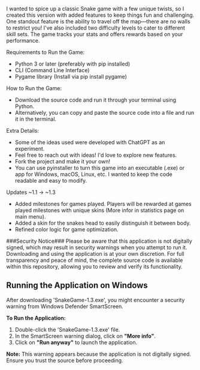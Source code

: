I wanted to spice up a classic Snake game with a few unique twists, so I created this version with added features to keep things fun and challenging. One standout feature is the ability to travel off the map—there are no walls to restrict you! I've also included two difficulty levels to cater to different skill sets. The game tracks your stats and offers rewards based on your performance.

 Requirements to Run the Game:
- Python 3 or later (preferably with pip installed)
- CLI (Command Line Interface)
- Pygame library (Install via pip install pygame)


 How to Run the Game:
- Download the source code and run it through your terminal using Python.
- Alternatively, you can copy and paste the source code into a file and run it in the terminal.


 Extra Details:
- Some of the ideas used were developed with ChatGPT as an experiment.
- Feel free to reach out with ideas! I'd love to explore new features.
- Fork the project and make it your own!
- You can use pyinstaller to turn this game into an executable (.exe) or app for Windows, macOS, Linux, etc. I wanted to keep the code readable and easy to modify.

 Updates
~1.1 -> ~1.3
- Added milestones for games played. Players will be rewarded at games played milestones with unique skins (More infor in statistics page on main menu).
- Added a skin for the snakes head to easily distinguish it between body.
- Refined color logic for game optimization.



###Security Notice### Please be aware that this application is not digitally signed, which may result in security warnings when you attempt to run it. Downloading and using the application is at your own discretion. For full transparency and peace of mind, the complete source code is available within this repository, allowing you to review and verify its functionality.

## Running the Application on Windows

After downloading 'SnakeGame-1.3.exe', you might encounter a security warning from Windows Defender SmartScreen.

**To Run the Application:**

1. Double-click the 'SnakeGame-1.3.exe' file.
2. In the SmartScreen warning dialog, click on **"More info"**.
3. Click on **"Run anyway"** to launch the application.

**Note:** This warning appears because the application is not digitally signed. Ensure you trust the source before proceeding.

